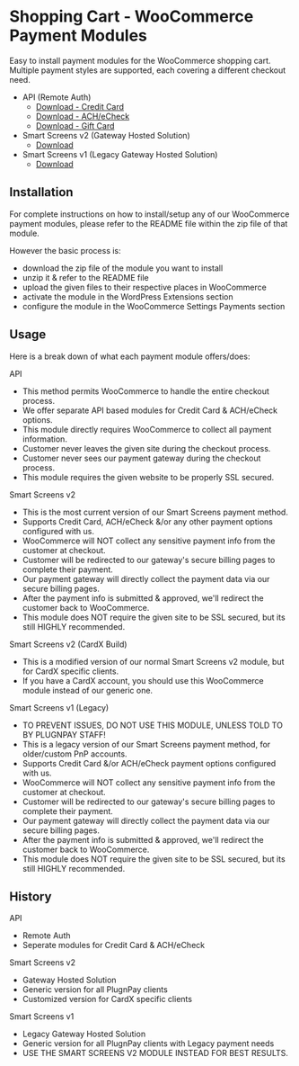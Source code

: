 # Shopping Cart - WooCommerce Payment Modules

Easy to install payment modules for the WooCommerce shopping cart.
Multiple payment styles are supported, each covering a different checkout need.

* API (Remote Auth)
  - [Download - Credit Card](./woocommerce_api_cc_module.zip)
  - [Download - ACH/eCheck](./woocommerce_api_ach_module.zip)
  - [Download - Gift Card](./woocommerce_api_gitcard_module.zip)
* Smart Screens v2 (Gateway Hosted Solution)
  - [Download](./woocommerce_ss1_module.zip)
* Smart Screens v1 (Legacy Gateway Hosted Solution)
  - [Download](./woocommerce_ss2_module.zip)
  
## Installation

For complete instructions on how to install/setup any of our WooCommerce payment modules, please refer to the README file within the zip file of that module.

However the basic process is:
* download the zip file of the module you want to install
* unzip it & refer to the README file
* upload the given files to their respective places in WooCommerce
* activate the module in the WordPress Extensions section
* configure the module in the WooCommerce Settings Payments section

## Usage

Here is a break down of what each payment module offers/does:

API
* This method permits WooCommerce to handle the entire checkout process.
* We offer separate API based modules for Credit Card & ACH/eCheck options.
* This module directly requires WooCommerce to collect all payment information.
* Customer never leaves the given site during the checkout process.
* Customer never sees our payment gateway during the checkout process.
* This module requires the given website to be properly SSL secured.

Smart Screens v2
* This is the most current version of our Smart Screens payment method.
* Supports Credit Card, ACH/eCheck &/or any other payment options configured with us.
* WooCommerce will NOT collect any sensitive payment info from the customer at checkout.
* Customer will be redirected to our gateway's secure billing pages to complete their payment.
* Our payment gateway will directly collect the payment data via our secure billing pages.
* After the payment info is submitted & approved, we'll redirect the customer back to WooCommerce.
* This module does NOT require the given site to be SSL secured, but its still HIGHLY recommended.

Smart Screens v2 (CardX Build)
* This is a modified version of our normal Smart Screens v2 module, but for CardX specific clients.
* If you have a CardX account, you should use this WooCommerce module instead of our generic one.

Smart Screens v1 (Legacy)
* TO PREVENT ISSUES, DO NOT USE THIS MODULE, UNLESS TOLD TO BY PLUGNPAY STAFF!
* This is a legacy version of our Smart Screens payment method, for older/custom PnP accounts.
* Supports Credit Card &/or ACH/eCheck payment options configured with us.
* WooCommerce will NOT collect any sensitive payment info from the customer at checkout.
* Customer will be redirected to our gateway's secure billing pages to complete their payment.
* Our payment gateway will directly collect the payment data via our secure billing pages.
* After the payment info is submitted & approved, we'll redirect the customer back to WooCommerce.
* This module does NOT require the given site to be SSL secured, but its still HIGHLY recommended.

## History

API
* Remote Auth
* Seperate modules for Credit Card & ACH/eCheck

Smart Screens v2
* Gateway Hosted Solution
* Generic version for all PlugnPay clients
* Customized version for CardX specific clients

Smart Screens v1
* Legacy Gateway Hosted Solution
* Generic version for all PlugnPay clients with Legacy payment needs
* USE THE SMART SCREENS V2 MODULE INSTEAD FOR BEST RESULTS.

